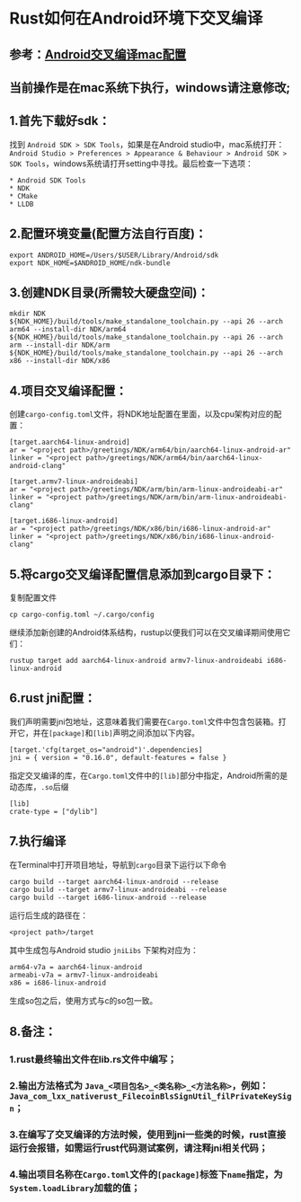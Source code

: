 # Rust如何在Android环境下交叉编译
## 参考：[Android交叉编译mac配置](https://mozilla.github.io/firefox-browser-architecture/experiments/2017-09-21-rust-on-android.html) 
## 当前操作是在mac系统下执行，windows请注意修改;
## 1.首先下载好sdk：
找到 `Android SDK > SDK Tools`，如果是在Android studio中，mac系统打开：`Android Studio > Preferences > Appearance & Behaviour > Android SDK > SDK Tools`，windows系统请打开setting中寻找。最后检查一下选项：
```
* Android SDK Tools
* NDK
* CMake
* LLDB
```
## 2.配置环境变量(配置方法自行百度)：
```.env
export ANDROID_HOME=/Users/$USER/Library/Android/sdk
export NDK_HOME=$ANDROID_HOME/ndk-bundle
```
## 3.创建NDK目录(所需较大硬盘空间)：
```.env
mkdir NDK
${NDK_HOME}/build/tools/make_standalone_toolchain.py --api 26 --arch arm64 --install-dir NDK/arm64
${NDK_HOME}/build/tools/make_standalone_toolchain.py --api 26 --arch arm --install-dir NDK/arm
${NDK_HOME}/build/tools/make_standalone_toolchain.py --api 26 --arch x86 --install-dir NDK/x86
```
## 4.项目交叉编译配置：
创建`cargo-config.toml`文件，将NDK地址配置在里面，以及cpu架构对应的配置：
```.env
[target.aarch64-linux-android]
ar = "<project path>/greetings/NDK/arm64/bin/aarch64-linux-android-ar"
linker = "<project path>/greetings/NDK/arm64/bin/aarch64-linux-android-clang"

[target.armv7-linux-androideabi]
ar = "<project path>/greetings/NDK/arm/bin/arm-linux-androideabi-ar"
linker = "<project path>/greetings/NDK/arm/bin/arm-linux-androideabi-clang"

[target.i686-linux-android]
ar = "<project path>/greetings/NDK/x86/bin/i686-linux-android-ar"
linker = "<project path>/greetings/NDK/x86/bin/i686-linux-android-clang"
```
## 5.将cargo交叉编译配置信息添加到cargo目录下：
复制配置文件
```.env
cp cargo-config.toml ~/.cargo/config
```
继续添加新创建的Android体系结构，rustup以便我们可以在交叉编译期间使用它们：
```.env
rustup target add aarch64-linux-android armv7-linux-androideabi i686-linux-android
```
## 6.rust jni配置：
我们声明需要jni包地址，这意味着我们需要在`Cargo.toml`文件中包含包装箱。打开它，并在`[package]`和`[lib]`声明之间添加以下内容。
```.env
[target.'cfg(target_os="android")'.dependencies]
jni = { version = "0.16.0", default-features = false }
```
指定交叉编译的库，在`Cargo.toml`文件中的`[lib]`部分中指定，Android所需的是动态库，`.so`后缀
```.env
[lib]
crate-type = ["dylib"]
```
## 7.执行编译
在Terminal中打开项目地址，导航到`cargo`目录下运行以下命令
```.env
cargo build --target aarch64-linux-android --release
cargo build --target armv7-linux-androideabi --release
cargo build --target i686-linux-android --release
```
运行后生成的路径在：
```
<project path>/target
```
其中生成包与Android studio `jniLibs` 下架构对应为：
```.env
arm64-v7a = aarch64-linux-android
armeabi-v7a = armv7-linux-androideabi
x86 = i686-linux-android
```
生成so包之后，使用方式与c的so包一致。
## 8.备注：
### 1.rust最终输出文件在lib.rs文件中编写；
### 2.输出方法格式为 `Java_<项目包名>_<类名称>_<方法名称>`，例如：`Java_com_lxx_nativerust_FilecoinBlsSignUtil_filPrivateKeySign`；
### 3.在编写了交叉编译的方法时候，使用到jni一些类的时候，rust直接运行会报错，如需运行rust代码测试案例，请注释jni相关代码；
### 4.输出项目名称在`Cargo.toml`文件的`[package]`标签下`name`指定，为`System.loadLibrary`加载的值；
